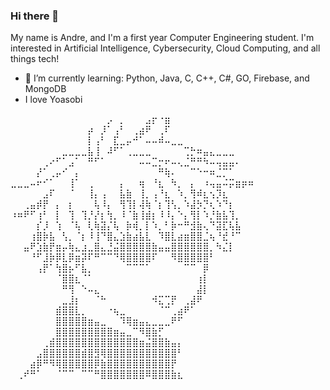 ### Hi there 👋

<!--
**wintrsatoru/wintrsatoru** is a ✨ _special_ ✨ repository because its `README.md` (this file) appears on your GitHub profile.
-->

My name is Andre, and I'm a first year Computer Engineering student. I'm interested in Artificial Intelligence, Cybersecurity, Cloud Computing, and all things tech!

<!-- - 🔭 I’m currently working on ... -->
- 🌱 I’m currently learning: Python, Java, C, C++, C#, GO, Firebase, and MongoDB
- I love Yoasobi

⠀⠀⠀⠀⠀⠀⠀⠀⠀⠀⠀⠀⠀⠀⠀⡠⠀⡀⠀⠀⠀⣠⡖⠐⣶⠀⠀⠀⠀⠀⠀⠀⠀⠀⠀⠀⠀⠀
⠀⠀⠀⠀⠀⠀⠀⠀⠀⠀⠀⠀⡴⠀⡸⠁⢠⠃⠀⢀⣴⠟⠀⢀⠏⠀⠀⠀⠀⠀⠀⠀⠀⠀⠀⠀⠀⠀
⠀⠀⠀⠀⠀⠀⠀⠀⠀⠀⠀⠀⡇⢠⠃⠀⣏⣀⡤⠚⠁⠤⠤⠾⠤⣀⣀⠀⠀⠀⠀⠀⠀⠀⠀⠀⠀⠀
⠀⠀⠀⠀⠀⠀⠀⠀⣀⣀⣀⣀⣧⢸⠀⠼⠋⠁⢀⣀⣀⣀⠀⠀⠀⠀⠀⢉⡓⠶⣤⣄⣀⣀⣀⠀⠀⠀
⠀⠀⠀⠀⠀⢀⠔⠋⠁⣠⠁⠀⠛⠋⠁⠀⠀⠀⠀⠀⠤⠤⣉⡒⠖⠤⢄⣈⠛⠛⠳⠤⢤⣤⣤⠄⠀⠀
⠀⠀⠀⠀⡜⠁⢀⡤⠊⠀⡄⠀⠀⠀⠀⠀⠀⠀⠀⠀⠀⠀⠀⠛⢷⠄⠀⠀⠉⠑⠒⠶⣈⡉⠁⠀⠀⠀
⣀⣀⣀⠤⠖⠊⠁⠀⠀⢸⠁⠀⢀⠀⠀⠀⠀⡄⠀⠀⢶⠀⠘⣆⠀⠳⡀⠀⡄⠀⠰⢤⣤⠬⡭⣶⡶⠶
⠀⠀⠀⠀⠀⣠⠏⠀⠀⠈⠀⠀⢸⡄⢠⠀⠀⣧⣷⠀⢸⡀⢠⠘⣆⠀⠱⡀⢻⠾⣆⢢⡹⣆⠀⠀⠀⠀
⠀⠀⢀⣤⡾⡟⠀⡄⠀⡆⠀⠀⠀⢧⠸⡄⠀⢻⢹⡇⢼⢷⠈⡆⢹⢣⡀⠱⣼⡳⡙⢆⠱⠙⡆⠀⠀⠀
⠰⠶⠟⠋⢰⠃⠀⡇⠀⢹⠀⢹⡘⡜⡆⢳⡀⠸⠈⣷⢸⣾⡆⠸⠸⡄⠑⡄⢻⡇⠱⡘⣷⣧⢹⡀⠀⠀
⠀⠀⠀⠀⡎⡸⠀⢱⠀⠈⢧⠀⢇⢷⣽⡌⢧⠀⡷⢾⡀⡇⠱⡀⠃⡷⠒⠛⣺⣷⢄⠙⣽⣏⢧⣧⠀⠀
⠀⠀⠀⢰⣿⡷⣧⠀⢣⡀⠈⡆⠸⢸⠙⣿⣄⣱⣷⣴⣧⣇⠀⠹⣿⣇⣴⣶⣿⣿⣈⢦⠘⣞⠘⠉⠀⠀
⠀⠀⣤⠟⣱⣷⡟⣶⡤⢷⣄⣰⣀⣿⣄⣘⣬⣿⣿⣿⣿⣿⣷⣤⣤⣿⣿⣿⣿⣿⣿⡀⠳⣌⡇⠀⠀⠀
⠀⠀⠀⠘⠋⣸⡷⡿⣇⡿⣶⡽⠏⠛⠉⠉⠙⢿⣿⣿⣿⣿⠏⠀⠀⠻⣿⣿⣿⣿⣿⠃⠀⠀⠀⠀⠀⠀
⠀⠀⠀⠀⢠⡟⠁⢳⣿⡦⠋⣧⡀⠀⠀⠀⠀⠀⠉⠉⠉⠁⠀⠀⠀⠀⠀⠉⠉⠀⡿⠀⠀⠀⠀⠀⠀⠀
⠀⠀⠀⠀⠀⠀⠀⠈⣿⣿⣆⠈⠁⠀⠀⠀⠀⠀⠀⠀⠀⠀⠀⠀⠀⠀⠀⠀⠀⢰⡇⠀⠀⠀⠀⠀⠀⠀
⠀⠀⠀⠀⠀⠀⠀⠀⠛⢻⠀⠑⠤⣄⠀⠀⠀⠀⠀⠀⠀⠀⠀⠀⠀⠀⠀⠀⠀⣼⡇⠀⠀⠀⠀⠀⠀⠀
⠀⠀⠀⠀⠀⠀⠀⠀⣀⣸⡆⠀⠀⠈⠓⠀⠀⠀⠀⠀⠀⠀⠺⣍⢉⡟⠀⢀⣼⠟⠀⠀⠀⠀⠀⠀⠀⠀
⠀⠀⠀⠀⠀⠀⠀⣾⣿⣿⣇⡀⠀⠀⠀⠐⢦⣀⠀⠀⠀⠀⠀⠈⠉⢀⣴⠟⠁⠀⠀⠀⠀⠀⠀⠀⠀⠀
⠀⠀⠀⠀⠀⠀⠀⣿⣿⣿⣿⣿⣶⣤⣀⠀⠀⠹⢿⣶⣤⣄⣀⣀⣀⠟⠋⠀⠀⠀⠀⠀⠀⠀⠀⠀⠀⠀
⠀⠀⠀⠀⠀⠀⠀⣿⣿⣿⣿⣿⣿⣿⣿⣿⣶⣤⣀⠉⠻⣿⣷⡋⠀⠀⠀⠀⠀⠀⠀⠀⠀⠀⠀⠀⠀⠀
⠀⠀⠀⠀⠀⢀⣾⣿⣿⣿⣿⣿⣿⣿⣿⣿⣿⣿⣿⣿⣶⣬⣿⣿⣷⣤⡄⠀⠀⠀⠀⠀⠀⠀⠀⠀⠀⠀
⠀⠀⠀⠀⣠⣿⣿⣿⣿⣿⣿⣾⣿⣻⢿⣿⣿⣿⣿⣿⣿⣿⣿⣿⣿⣿⠃⠀⠀⠀⠀⠀⠀⠀⠀⠀⠀⠀
⠀⠀⠀⣴⡿⠛⠻⢿⣿⣿⣿⣿⣿⡿⣷⣿⣿⣿⣿⣿⣿⣿⣿⣿⣿⡟⠀⠀⠀⠀⠀⠀⠀⠀⠀⠀⠀⠀
⠀⢀⠞⠛⠁⠀⠀⠈⠉⠉⠀⠉⠉⠛⣿⣿⣿⣿⣿⣿⣿⠿⣿⣿⣿⣷⣆⠀⠀⠀⠀⠀⠀⠀⠀⠀⠀⠀
<!-- - 👯 I’m looking to collaborate on ...
- 🤔 I’m looking for help with ...
- 💬 Ask me about ...
- 📫 How to reach me: ...
- 😄 Pronouns: ...
- ⚡ Fun fact: ...
-->
